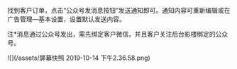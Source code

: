 找到客户订单，点击“公众号发消息按钮”发送通知即可。通知内容可重新编辑或在广告管理—基本设置，设置默认发送内容。

注\*消息通过公众号发出，需先绑定客户微信，并且客户关注后台影楼绑定的公众号。

![](/assets/屏幕快照 2019-10-14 下午2.36.58.png)

